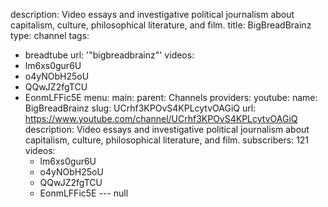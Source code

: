description: Video essays and investigative political journalism about capitalism,
  culture, philosophical literature, and film.
title: BigBreadBrainz
type: channel
tags:
- breadtube
url: '"bigbreadbrainz"'
videos:
- lm6xs0gur6U
- o4yNObH25oU
- QQwJZ2fgTCU
- EonmLFFic5E
menu:
  main:
    parent: Channels
providers:
  youtube:
    name: BigBreadBrainz
    slug: UCrhf3KPOvS4KPLcytvOAGiQ
    url: https://www.youtube.com/channel/UCrhf3KPOvS4KPLcytvOAGiQ
    description: Video essays and investigative political journalism about capitalism,
      culture, philosophical literature, and film.
    subscribers: 121
    videos:
    - lm6xs0gur6U
    - o4yNObH25oU
    - QQwJZ2fgTCU
    - EonmLFFic5E
--- null
